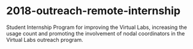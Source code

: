 # 2018-outreach-remote-internship
Student Internship Program for improving the Virtual Labs, increasing the usage count and promoting the involvement of nodal coordinators in the Virtual Labs outreach program.


